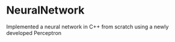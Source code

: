 # NeuralNetwork
Implemented a neural network in C++ from scratch using a newly developed Perceptron
